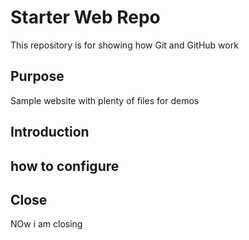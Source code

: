 # Starter Web Repo

This repository is for showing how Git and GitHub work

## Purpose

Sample website with plenty of files for demos

## Introduction

## how to configure


## Close

NOw i am closing